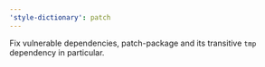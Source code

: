 ```yaml
---
'style-dictionary': patch
---
```


Fix vulnerable dependencies, patch-package and its transitive `tmp` dependency in particular.
